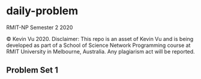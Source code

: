 # daily-problem

RMIT-NP Semester 2 2020

© Kevin Vu 2020. Disclaimer: This repo is an asset of Kevin Vu and is being developed as part of a School of Science Network Programming course at RMIT University in Melbourne, Australia. Any plagiarism act will be reported.

## Problem Set 1
